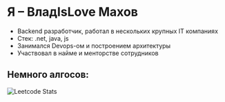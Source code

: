 # Я – ВладIsLove Махов
- Backend разработчик, работал в нескольких крупных IT компаниях
- Стек: .net, java, js
- Занимался Devops-ом и построением архитектуры
- Участвовал в найме и менторстве сотрудников

## Немного алгосов:
![Leetcode Stats](https://leetcard.jacoblin.cool/makhov1)

<!--
**VladMakhov/VladMakhov** is a ✨ _special_ ✨ repository because its `README.md` (this file) appears on your GitHub profile.

Here are some ideas to get you started:

- 🔭 I’m currently working on ...
- 🌱 I’m currently learning ...
- 👯 I’m looking to collaborate on ...
- 🤔 I’m looking for help with ...
- 💬 Ask me about ...
- 📫 How to reach me: ...
- 😄 Pronouns: ...
- ⚡ Fun fact: ...
-->
